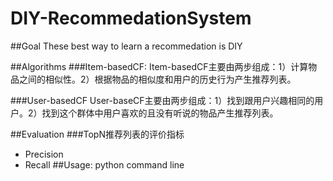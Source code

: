 # DIY-RecommedationSystem
 
##Goal
These best way to learn a recommedation is DIY

##Algorithms
###Item-basedCF:
Item-basedCF主要由两步组成：1）计算物品之间的相似性。2）根据物品的相似度和用户的历史行为产生推荐列表。

###User-basedCF
User-baseCF主要由两步组成：1）找到跟用户兴趣相同的用户。2）找到这个群体中用户喜欢的且没有听说的物品产生推荐列表。

##Evaluation
###TopN推荐列表的评价指标
* Precision
* Recall
##Usage:
python command line
